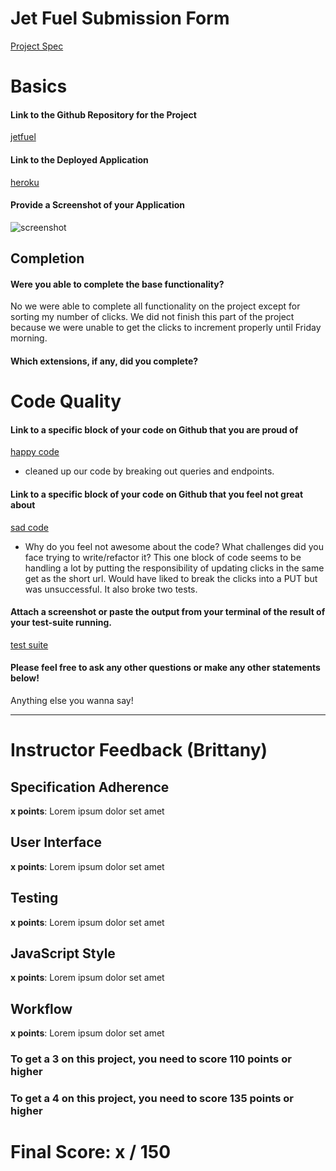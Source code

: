 # Jet Fuel Submission Form

[Project Spec](http://frontend.turing.io/projects/jet-fuel.html)

# Basics

#### Link to the Github Repository for the Project
[jetfuel](https://github.com/kamos1/jetfuel)

#### Link to the Deployed Application
[heroku](https://fathomless-hamlet-87357.herokuapp.com/)

#### Provide a Screenshot of your Application
![screenshot](<img width="1280" alt="screen shot 2017-06-30 at 12 28 44 pm" src="https://user-images.githubusercontent.com/24981999/27749182-bef142fa-5d8f-11e7-9a07-5ad99c6f9557.png">)

## Completion

#### Were you able to complete the base functionality?

No we were able to complete all functionality on the project except for sorting my number of clicks. We did not finish this
part of the project because we were unable to get the clicks to increment properly until Friday morning.

#### Which extensions, if any, did you complete?

# Code Quality

#### Link to a specific block of your code on Github that you are proud of
[happy code](<img width="1280" alt="screen shot 2017-06-30 at 12 58 43 pm" src="https://user-images.githubusercontent.com/24981999/27750164-e22c5260-5d93-11e7-8867-082af9496db3.png">)

* cleaned up our code by breaking out queries and endpoints.

#### Link to a specific block of your code on Github that you feel not great about
[sad code](<img width="864" alt="screen shot 2017-06-30 at 12 53 32 pm" src="https://user-images.githubusercontent.com/24981999/27750012-3d7951be-5d93-11e7-91c1-4899fc4e75a0.png">)

* Why do you feel not awesome about the code? What challenges did you face trying to write/refactor it?
This one block of code seems to be handling a lot by putting the responsibility of updating clicks in 
the same get as the short url. Would have liked to break the clicks into a PUT but was unsuccessful. It also broke two tests.

#### Attach a screenshot or paste the output from your terminal of the result of your test-suite running.

[test suite](<img width="995" alt="screen shot 2017-06-30 at 12 36 58 pm" src="https://user-images.githubusercontent.com/24981999/27749437-da686508-5d90-11e7-9e43-e249e44b5e5a.png">)

#### Please feel free to ask any other questions or make any other statements below!

Anything else you wanna say!

-----


# Instructor Feedback (Brittany)

## Specification Adherence

**x points**: Lorem ipsum dolor set amet

## User Interface

**x points**: Lorem ipsum dolor set amet

## Testing

**x points**: Lorem ipsum dolor set amet

## JavaScript Style

**x points**: Lorem ipsum dolor set amet

## Workflow

**x points**: Lorem ipsum dolor set amet


### To get a 3 on this project, you need to score 110 points or higher
### To get a 4 on this project, you need to score 135 points or higher

# Final Score: x / 150
